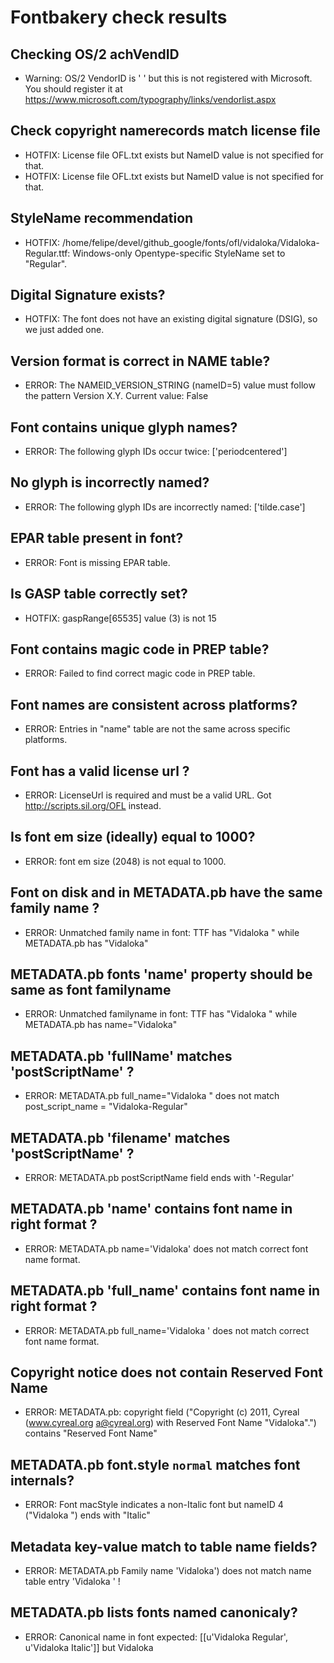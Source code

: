 # Fontbakery check results
## Checking OS/2 achVendID
* Warning: OS/2 VendorID is '    ' but this is not registered with Microsoft. You should register it at https://www.microsoft.com/typography/links/vendorlist.aspx

## Check copyright namerecords match license file
* HOTFIX: License file OFL.txt exists but NameID value is not specified for that.
* HOTFIX: License file OFL.txt exists but NameID value is not specified for that.

## StyleName recommendation
* HOTFIX: /home/felipe/devel/github_google/fonts/ofl/vidaloka/Vidaloka-Regular.ttf: Windows-only Opentype-specific StyleName set to "Regular".

## Digital Signature exists?
* HOTFIX: The font does not have an existing digital signature (DSIG), so we just added one.

## Version format is correct in NAME table?
* ERROR: The NAMEID_VERSION_STRING (nameID=5) value must follow the pattern Version X.Y. Current value: False

## Font contains unique glyph names?
* ERROR: The following glyph IDs occur twice: ['periodcentered']

## No glyph is incorrectly named?
* ERROR: The following glyph IDs are incorrectly named: ['tilde.case']

## EPAR table present in font?
* ERROR: Font is missing EPAR table.

## Is GASP table correctly set?
* HOTFIX: gaspRange[65535] value (3) is not 15

## Font contains magic code in PREP table?
* ERROR: Failed to find correct magic code in PREP table.

## Font names are consistent across platforms?
* ERROR: Entries in "name" table are not the same across specific platforms.

## Font has a valid license url ?
* ERROR: LicenseUrl is required and must be a valid URL. Got  http://scripts.sil.org/OFL instead.

## Is font em size (ideally) equal to 1000?
* ERROR: font em size (2048) is not equal to 1000.

## Font on disk and in METADATA.pb have the same family name ?
* ERROR: Unmatched family name in font: TTF has "Vidaloka " while METADATA.pb has "Vidaloka"

## METADATA.pb fonts 'name' property should be same as font familyname
* ERROR: Unmatched familyname in font: TTF has "Vidaloka " while METADATA.pb has name="Vidaloka"

## METADATA.pb 'fullName' matches 'postScriptName' ?
* ERROR: METADATA.pb full_name="Vidaloka " does not match post_script_name = "Vidaloka-Regular"

## METADATA.pb 'filename' matches 'postScriptName' ?
* ERROR: METADATA.pb postScriptName field ends with '-Regular'

## METADATA.pb 'name' contains font name in right format ?
* ERROR: METADATA.pb name='Vidaloka' does not match correct font name format.

## METADATA.pb 'full_name' contains font name in right format ?
* ERROR: METADATA.pb full_name='Vidaloka ' does not match correct font name format.

## Copyright notice does not contain Reserved Font Name
* ERROR: METADATA.pb: copyright field ("Copyright (c) 2011, Cyreal (www.cyreal.org a@cyreal.org) with Reserved Font Name "Vidaloka".") contains "Reserved Font Name"

## METADATA.pb font.style `normal` matches font internals?
* ERROR: Font macStyle indicates a non-Italic font but nameID 4 ("Vidaloka ") ends with "Italic"

## Metadata key-value match to table name fields?
* ERROR: METADATA.pb Family name 'Vidaloka') does not match name table entry 'Vidaloka ' !

## METADATA.pb lists fonts named canonicaly?
* ERROR: Canonical name in font expected: [[u'Vidaloka  Regular', u'Vidaloka  Italic']] but Vidaloka 

